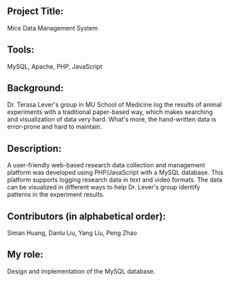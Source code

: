 ## Project Title: 

Mice Data Management System

## Tools: 

MySQL, Apache, PHP, JavaScript

## Background:

Dr. Terasa Lever's group in MU School of Medicine log the results of animal experiments with a traditional paper-based way, which makes searching and visualization of data very hard. What's more, the hand-written data is error-prone and hard to maintain. 

## Description:

A user-friendly web-based research data collection and management platform was developed using PHP/JavaScript with a MySQL database. This platform supports logging research data in text and video formats. The data can be visualized in different ways to help Dr. Lever's group identify patterns in the experiment results.  

## Contributors (in alphabetical order):

Siman Huang, Danlu Liu, Yang Liu, Peng Zhao

## My role: 

Design and implementation of the MySQL database.

